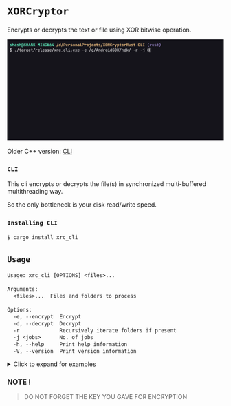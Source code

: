 # `XORCryptor`

Encrypts or decrypts the text or file using XOR bitwise operation.

![](xrc.gif)

Older C++ version: [CLI](https://github.com/shank03/XORCryptor/tree/cli)

### `CLI`

This cli encrypts or decrypts the file(s) in synchronized multi-buffered multithreading way.

So the only bottleneck is your disk read/write speed.

### `Installing CLI`

```shell
$ cargo install xrc_cli
```

## `Usage`

```shell
Usage: xrc_cli [OPTIONS] <files>...

Arguments:
  <files>...  Files and folders to process

Options:
  -e, --encrypt  Encrypt
  -d, --decrypt  Decrypt
  -r             Recursively iterate folders if present
  -j <jobs>      No. of jobs
  -h, --help     Print help information
  -V, --version  Print version information
```

<details>
<summary>Click to expand for examples</summary>

It will ask for key everytime you encrypt or decrypt some file

### Encrypt

```shell
$ xrc_cli -e  file.ext
```

```
Before command:         After command:

random_folder           random_folder
    |- some_fld             |- some_fld
    |   |- t.txt            |   |- t.txt
    |   |- p.txt            |   |- p.txt
    |   |- in_fld           |   |- in_fld
    |       |- v.mp4        |       |- v.mp4
    |- file.ext             |- file.ext.xrc
```

### With Folder

```shell
$ xrc_cli -e  file.ext some_fld
```

```
Before command:         After command:

random_folder           random_folder
    |- some_fld             |- some_fld
    |   |- t.txt            |   |- t.txt.xrc
    |   |- p.txt            |   |- p.txt.xrc
    |   |- in_fld           |   |- in_fld
    |       |- v.mp4        |       |- v.mp4
    |- file.ext             |- file.ext.xrc
```

### Preserve source

```shell
$ xrc_cli -p -e file.ext some_fld
```

```
Before command:         After command:

random_folder           random_folder
    |- some_fld             |- some_fld
        |- t.txt            |   |- t.txt
        |- p.txt            |   |- t.txt.xrc
        |- in_fld           |   |- p.txt
        |   |- v.mp4        |   |- p.txt.xrc
        |- file.ext         |   |- in_fld
                            |       |- v.mp4
                            |- file.ext
                            |- file.ext.xrc
```

### Iterate Recursively

```shell
$ xrc_cli -r -e  file.ext some_fld
```

```
Before command:         After command:

random_folder           random_folder
    |- some_fld             |- some_fld
    |   |- t.txt            |   |- t.txt.xrc
    |   |- p.txt            |   |- p.txt.xrc
    |   |- in_fld           |   |- in_fld
    |       |- v.mp4        |       |- v.mp4.xrc
    |- file.ext             |- file.ext.xrc
```

</details>

### NOTE !

> DO NOT FORGET THE KEY YOU GAVE FOR ENCRYPTION
